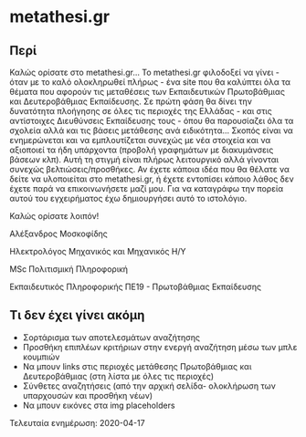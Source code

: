 # metathesi.gr
## Περί
Καλώς ορίσατε στο metathesi.gr...
Το metathesi.gr φιλοδοξεί να γίνει - όταν με το καλό ολοκληρωθεί πλήρως - ένα site που θα καλύπτει όλα τα θέματα που αφορούν τις μεταθέσεις των Εκπαιδευτικών Πρωτοβάθμιας και Δευτεροβάθμιας Εκπαίδευσης. Σε πρώτη φάση θα δίνει την δυνατότητα πλοήγησης σε όλες τις περιοχές της Ελλάδας - και στις αντίστοιχες Διευθύνσεις Εκπαίδευσης τους - όπου θα παρουσίαζει όλα τα σχολεία αλλά και τις βάσεις μετάθεσης ανά ειδικότητα...
Σκοπός είναι να ενημερώνεται και να εμπλουτίζεται συνεχώς με νέα στοιχεία και να αξιοποιεί τα ήδη υπάρχοντα (προβολή γραφημάτων με διακυμάνσεις βάσεων κλπ). Αυτή τη στιγμή είναι πλήρως λειτουργικό αλλά γίνονται συνεχώς βελτιώσεις/προσθήκες. Αν έχετε κάποια ιδέα που θα θέλατε να δείτε να υλοποιείται στο metathesi.gr, ή έχετε εντοπίσει κάποιο λάθος δεν έχετε παρά να επικοινωνήσετε μαζί μου.
Για να καταγράφω την πορεία αυτού του εγχειρήματος έχω δημιουργήσει αυτό το ιστολόγιο.

Καλώς ορίσατε λοιπόν!

Αλέξανδρος Μοσκοφίδης

Ηλεκτρολόγος Μηχανικός και Μηχανικός Η/Υ

MSc Πολιτισμική Πληροφορική

Εκπαιδευτικός Πληροφορικής ΠΕ19 - Πρωτοβάθμιας Εκπαίδευσης

## Τι δεν έχει γίνει ακόμη
* Σορτάρισμα των αποτελεσμάτων αναζήτησης
* Προσθήκη επιπλέων κριτήριων στην ενεργή αναζήτηση μέσω των μπλε κουμπιών
* Να μπουν links στις περιοχές μετάθεσης Πρωτοβάθμιας και Δευτεροβάθμιας (στη λίστα με όλες τις περιοχές)
* Σύνθετες αναζητήσεις (από την αρχική σελίδα- ολοκλήρωση των υπαρχουσών και προσθήκη νέων)
* Να μπουν εικόνες στα img placeholders

Τελευταία ενημέρωση: 2020-04-17
